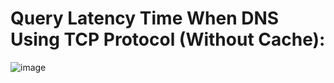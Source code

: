 # Query Latency Time When DNS Using TCP Protocol (Without Cache):

![image](https://github.com/gawhale-ashwini/Security-Project/assets/149654320/94a6edac-ee12-4269-89d4-c4830a8e380b)
